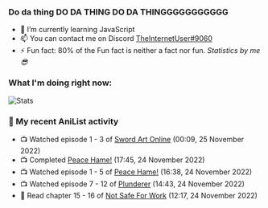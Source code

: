 ### Do da thing DO DA THING DO DA THINGGGGGGGGGGG

<!-- **TheInternetUser0/TheInternetUser0** is a ✨ _special_ ✨ repository because its `README.md` (this file) appears on your GitHub profile. -->


- 🌱 I’m currently learning JavaScript
- 📫 You can contact me on Discord [TheInternetUser#9060](https://discord.com/users/534117072796385300)
- ⚡ Fun fact: 80% of the Fun fact is neither a fact nor fun. _Statistics by me 😎_

### What I'm doing right now:
![Stats](https://discord.c99.nl/widget/theme-3/534117072796385300.png)

### 🌸 My recent AniList activity

<!-- ANILIST_ACTIVITY:start -->

-   📺 Watched episode 1 - 3 of [Sword Art Online](https://anilist.co/anime/11757) (00:09, 25 November 2022)
-   📺 Completed [Peace Hame!](https://anilist.co/anime/13057) (17:45, 24 November 2022)
-   📺 Watched episode 1 - 5 of [Peace Hame!](https://anilist.co/anime/13057) (16:38, 24 November 2022)
-   📺 Watched episode 7 - 12 of [Plunderer](https://anilist.co/anime/101168) (14:43, 24 November 2022)
-   📖 Read chapter 15 - 16 of [Not Safe For Work](https://anilist.co/manga/154190) (12:17, 24 November 2022)

<!-- ANILIST_ACTIVITY:end -->
